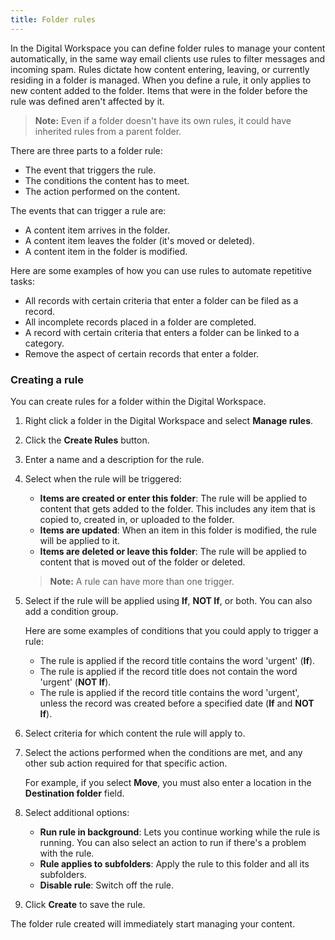 ```yaml
---
title: Folder rules
---
```


In the Digital Workspace you can define folder rules to manage your content automatically, in the same way email clients use rules to filter messages and incoming spam. Rules dictate how content entering, leaving, or currently residing in a folder is managed. When you define a rule, it only applies to new content added to the folder. Items that were in the folder before the rule was defined aren't affected by it.

> **Note:** Even if a folder doesn't have its own rules, it could have inherited rules from a parent folder.

There are three parts to a folder rule:

* The event that triggers the rule.
* The conditions the content has to meet.
* The action performed on the content.

The events that can trigger a rule are:

* A content item arrives in the folder.
* A content item leaves the folder (it's moved or deleted).
* A content item in the folder is modified.

Here are some examples of how you can use rules to automate repetitive tasks:

* All records with certain criteria that enter a folder can be filed as a record.
* All incomplete records placed in a folder are completed.
* A record with certain criteria that enters a folder can be linked to a category.
* Remove the aspect of certain records that enter a folder.

### Creating a rule

You can create rules for a folder within the Digital Workspace.

1. Right click a folder in the Digital Workspace and select **Manage rules**.

2. Click the **Create Rules** button.

3. Enter a name and a description for the rule.

4. Select when the rule will be triggered:

    * **Items are created or enter this folder**: The rule will be applied to content that gets added to the folder. This includes any item that is copied to, created in, or uploaded to the folder.
    * **Items are updated**: When an item in this folder is modified, the rule will be applied to it.
    * **Items are deleted or leave this folder**: The rule will be applied to content that is moved out of the folder or deleted.

    > **Note:** A rule can have more than one trigger.

5. Select if the rule will be applied using **If**, **NOT If**, or both. You can also add a condition group.

    Here are some examples of conditions that you could apply to trigger a rule:

    * The rule is applied if the record title contains the word 'urgent' (**If**).
    * The rule is applied if the record title does not contain the word 'urgent' (**NOT If**).
    * The rule is applied if the record title contains the word 'urgent', unless the record was created before a specified date (**If** and **NOT If**).

6. Select criteria for which content the rule will apply to.

7. Select the actions performed when the conditions are met, and any other sub action required for that specific action.

    For example, if you select **Move**, you must also enter a location in the **Destination folder** field.

8. Select additional options:

    * **Run rule in background**: Lets you continue working while the rule is running. You can also select an action to run if there's a problem with the rule.
    * **Rule applies to subfolders**: Apply the rule to this folder and all its subfolders.
    * **Disable rule**: Switch off the rule.

9. Click **Create** to save the rule.

The folder rule created will immediately start managing your content.
